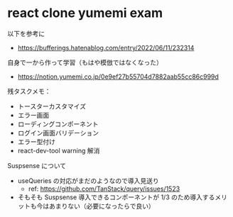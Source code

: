 # react clone yumemi exam

以下を参考に

- https://bufferings.hatenablog.com/entry/2022/06/11/232314

自身で一から作って学習（もはや模倣ではなくなった）

- https://notion.yumemi.co.jp/0e9ef27b55704d7882aab55cc86c999d

残タスクメモ：

- トースターカスタマイズ
- エラー画面
- ローディングコンポーネント
- ログイン画面バリデーション
- エラー型付け
- react-dev-tool warning 解消

Suspsense について

- useQueries の対応がまだのようなので導入見送り
  - ref: https://github.com/TanStack/query/issues/1523
- そもそも Suspsense 導入できるコンポーネントが 1/3 のため導入するメリットも今はあまりない（必要になったらで良い）
